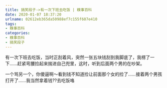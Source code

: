 ```yaml
---
title: 搞笑段子->有一次下班去吃饭 | 糗事百科
date: 2020-01-07 18:37:20
urlname: 02612eb365da50988ef7c155f607e410
tags: 
- 糗事百科
categories:
- 糗事百科
- 搞笑段子
---
```

有一次下班去吃饭，当时正刮着风，突然一张五块钱刮到我脚底了，我楞了一下……赶紧弯腰捡起来揣进自己兜里，这时，听到后面两个男的在吵架。

一个骂另一个，你傻逼啊～看到钱不知道捡让前面那个女的捡了……接着两个男孩打开了……我当然拿着钱??去吃饭咯


